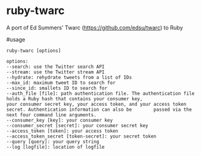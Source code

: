 # ruby-twarc
A port of Ed Summers' Twarc (https://github.com/edsu/twarc) to Ruby

#usage

    ruby-twarc [options]

    options:
    --search: use the Twitter search API
    --stream: use the Twitter stream API
    --hydrate: rehydrate tweets from a list of IDs
    --max_id: maximum tweet ID to search for
    --since_id: smallets ID to search for
    --auth_file [file]: path authentication file. The authentication file holds a Ruby hash that contains your consumer key, 
    your consumer secret key, your access token, and your access token secret. Authentication information can also be        passed via the next four command line arguments.
    --consumer_key [key]: your consumer key
    --consumer_secret [secret]: your consumer secret key
    --access_token [token]: your access token
    --access_token_secret [token-secret]: your secret token
    --query [query]: your query string
    --log [logfile]: location of logfile

